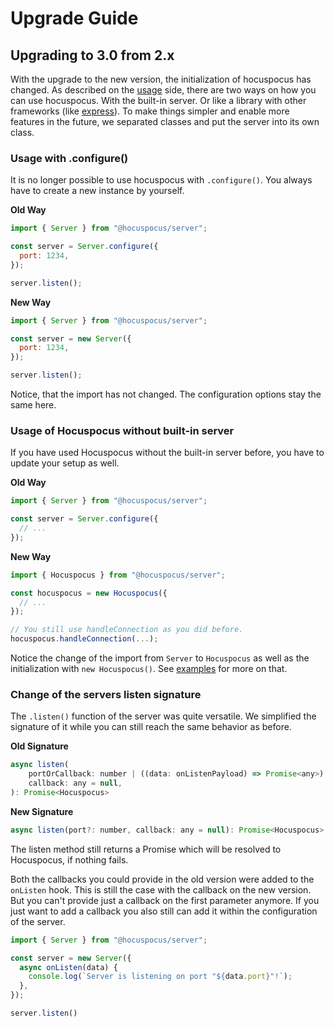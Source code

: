 # Upgrade Guide

## Upgrading to 3.0 from 2.x

With the upgrade to the new version, the initialization of hocuspocus has changed. As described on the [usage](/server/usage)
side, there are two ways on how you can use hocuspocus. With the built-in server. Or like a library with other
frameworks (like [express](/server/examples#express)). To make things simpler and enable more features in the future,
we separated classes and put the server into its own class.

### Usage with .configure()

It is no longer possible to use hocuspocus with `.configure()`. You always have to create a new instance by yourself.

**Old Way**
```js
import { Server } from "@hocuspocus/server";

const server = Server.configure({
  port: 1234,
});

server.listen();
```

**New Way**
```js
import { Server } from "@hocuspocus/server";

const server = new Server({
  port: 1234,
});

server.listen();
```

Notice, that the import has not changed. The configuration options stay the same here.

### Usage of Hocuspocus without built-in server

If you have used Hocuspocus without the built-in server before, you have to update your setup as well.

**Old Way**
```js
import { Server } from "@hocuspocus/server";

const server = Server.configure({
  // ...
});
```

**New Way**
```js
import { Hocuspocus } from "@hocuspocus/server";

const hocuspocus = new Hocuspocus({
  // ...
});

// You still use handleConnection as you did before.
hocuspocus.handleConnection(...);
```

Notice the change of the import from `Server` to `Hocuspocus` as well as the initialization with `new Hocuspocus()`.
See [examples](/server/examples) for more on that.

### Change of the servers listen signature

The `.listen()` function of the server was quite versatile. We simplified the signature of it while you can still reach
the same behavior as before.

**Old Signature**
```js
async listen(
    portOrCallback: number | ((data: onListenPayload) => Promise<any>) | null = null,
    callback: any = null,
): Promise<Hocuspocus>
```

**New Signature**
```js
async listen(port?: number, callback: any = null): Promise<Hocuspocus>
```

The listen method still returns a Promise which will be resolved to Hocuspocus, if nothing fails.

Both the callbacks you could provide in the old version were added to the `onListen` hook. This is still the case with
the callback on the new version. But you can't provide just a callback on the first parameter anymore. If you just want
to add a callback you also still can add it within the configuration of the server.

```js
import { Server } from "@hocuspocus/server";

const server = new Server({
  async onListen(data) {
    console.log(`Server is listening on port "${data.port}"!`);
  },
});

server.listen()
```
